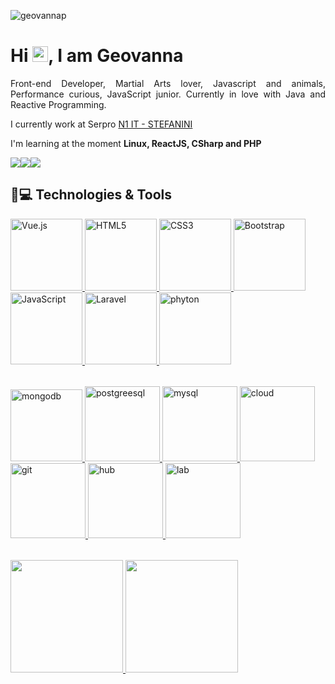 <p align="left"><img src="https://komarev.com/ghpvc/?username=geovannap" alt="geovannap" /></p>

<h1 align = "justify"> Hi <img src="https://media.giphy.com/media/hvRJCLFzcasrR4ia7z/giphy.gif" width="25px">, I am Geovanna</h1>
<p align = "justify">Front-end Developer, Martial Arts lover, Javascript and animals, Performance curious, JavaScript junior. Currently in love with Java and Reactive Programming.</p>

I currently work at Serpro [N1 IT - STEFANINI](https://www.n1it.com.br/)

I'm learning at the moment **Linux, ReactJS, CSharp and PHP**

<div style="display: flex; text-align: center;">
  <a href="https://www.instagram.com/gepereirasv/" target="_blank">
    <img src="https://img.shields.io/badge/-Instagram-%23E4405F?style=for-the-badge&logo=instagram&logoColor=white" target="_blank">
  </a>
  <a href="mailto:gepereira88@gmail.com">
    <img src="https://img.shields.io/badge/-Gmail-%23333?style=for-the-badge&logo=gmail&logoColor=white" target="_blank">
  </a>
  <a href="https://www.linkedin.com/in/geovanna-s-a11441137/" target="_blank">
    <img src="https://img.shields.io/badge/-LinkedIn-%230077B5?style=for-the-badge&logo=linkedin&logoColor=white" target="_blank">
  </a> 
</div>

## 🚀💻 Technologies & Tools

 <table>
  <a href="https://github.com/geovannap">
  <img src="https://img.icons8.com/color/2x/vue-js.png" width="115" alt="Vue.js">
  <img src="https://img.icons8.com/color/2x/html-5.png" width="115" alt="HTML5">
  <img src="https://img.icons8.com/color/2x/css3.png" width="115" alt="CSS3">
  <img src="https://img.icons8.com/color/2x/bootstrap.png" width="115" alt="Bootstrap">
  <img src="https://cdn.jsdelivr.net/gh/devicons/devicon/icons/javascript/javascript-original.svg" width="115" alt="JavaScript">        
  <img src="https://cdn.iconscout.com/icon/free/png-64/laravel-226015.png" width="115" alt="Laravel">
  <img src="https://cdn.jsdelivr.net/gh/devicons/devicon/icons/python/python-original.svg" width="115" alt="phyton">
          
</table>
    
<table>
  <a href="https://github.com/geovannap">
  <img src="https://cdn.jsdelivr.net/gh/devicons/devicon/icons/mongodb/mongodb-original.svg" width="115" alt="mongodb" > 
 <img src="https://cdn.jsdelivr.net/gh/devicons/devicon/icons/postgresql/postgresql-original.svg" width="120" alt="postgreesql" >
 <img src="https://cdn.jsdelivr.net/gh/devicons/devicon/icons/mysql/mysql-original.svg" width="120" alt="mysql">
 <img src="https://cdn.jsdelivr.net/gh/devicons/devicon/icons/googlecloud/googlecloud-original.svg" width="120" alt="cloud">
 <img src="https://cdn.jsdelivr.net/gh/devicons/devicon/icons/git/git-original.svg" width="120" alt="git">
 <img src="https://cdn.jsdelivr.net/gh/devicons/devicon/icons/github/github-original.svg" width="120" alt="hub">
 <img src="https://cdn.jsdelivr.net/gh/devicons/devicon/icons/gitlab/gitlab-original.svg" width="120" alt="lab">
               
</table>
    
<table>
  <a href="https://github.com/geovannap">
  <img height="180em" src="https://github-readme-stats.vercel.app/api?username=geovannaP&show_icons=true&theme=tokyonight&include_all_commits=true&count_private=true"/>
  <img height="180em" src="https://github-readme-stats.vercel.app/api/top-langs/?username=geovannaP&layout=compact&langs_count=6&theme=tokyonight"/>
  </table>




         

 
    
